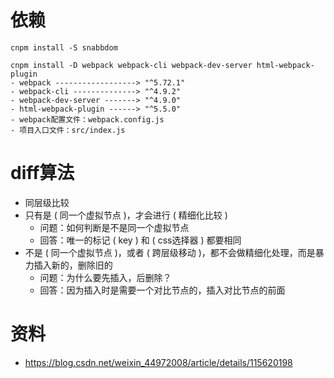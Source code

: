 # 依赖
```
cnpm install -S snabbdom

cnpm install -D webpack webpack-cli webpack-dev-server html-webpack-plugin
- webpack ------------------> "^5.72.1"
- webpack-cli --------------> "^4.9.2"
- webpack-dev-server -------> "^4.9.0"
- html-webpack-plugin ------> "^5.5.0"
- webpack配置文件：webpack.config.js
- 项目入口文件：src/index.js
```


# diff算法
- 同层级比较
- 只有是 ( 同一个虚拟节点 )，才会进行 ( 精细化比较 )
  - 问题：如何判断是不是同一个虚拟节点
  - 回答：唯一的标记 ( key ) 和 ( css选择器 ) 都要相同
- 不是 ( 同一个虚拟节点 )，或者 ( 跨层级移动 )，都不会做精细化处理，而是暴力插入新的，删除旧的
  - 问题：为什么要先插入，后删除？
  - 回答：因为插入时是需要一个对比节点的，插入对比节点的前面


# 资料

- https://blog.csdn.net/weixin_44972008/article/details/115620198
